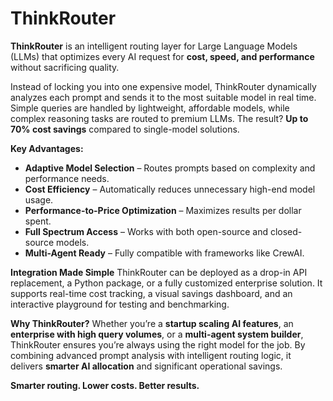 # ThinkRouter
**ThinkRouter** is an intelligent routing layer for Large Language Models (LLMs) that optimizes every AI request for **cost, speed, and performance** without sacrificing quality.

Instead of locking you into one expensive model, ThinkRouter dynamically analyzes each prompt and sends it to the most suitable model in real time. Simple queries are handled by lightweight, affordable models, while complex reasoning tasks are routed to premium LLMs. The result? **Up to 70% cost savings** compared to single-model solutions.

**Key Advantages:**

* **Adaptive Model Selection** – Routes prompts based on complexity and performance needs.
* **Cost Efficiency** – Automatically reduces unnecessary high-end model usage.
* **Performance-to-Price Optimization** – Maximizes results per dollar spent.
* **Full Spectrum Access** – Works with both open-source and closed-source models.
* **Multi-Agent Ready** – Fully compatible with frameworks like CrewAI.

**Integration Made Simple**
ThinkRouter can be deployed as a drop-in API replacement, a Python package, or a fully customized enterprise solution. It supports real-time cost tracking, a visual savings dashboard, and an interactive playground for testing and benchmarking.

**Why ThinkRouter?**
Whether you’re a **startup scaling AI features**, an **enterprise with high query volumes**, or a **multi-agent system builder**, ThinkRouter ensures you’re always using the right model for the job. By combining advanced prompt analysis with intelligent routing logic, it delivers **smarter AI allocation** and significant operational savings.

**Smarter routing. Lower costs. Better results.**
